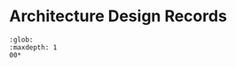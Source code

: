 <!--
SPDX-FileCopyrightText: 2022 German Aerospace Center (DLR), Forschungszentrum Jülich

SPDX-License-Identifier: CC-BY-SA-4.0
-->

# Architecture Design Records

```{toctree}
:glob:
:maxdepth: 1
00*
```